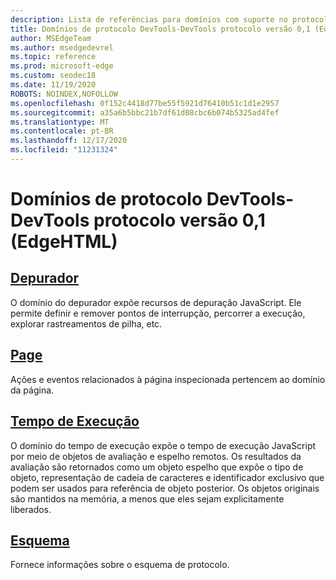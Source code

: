 ```yaml
---
description: Lista de referências para domínios com suporte no protocolo Microsoft Edge DevTools versão 0,1.
title: Domínios de protocolo DevTools-DevTools protocolo versão 0,1 (EdgeHTML)
author: MSEdgeTeam
ms.author: msedgedevrel
ms.topic: reference
ms.prod: microsoft-edge
ms.custom: seodec18
ms.date: 11/19/2020
ROBOTS: NOINDEX,NOFOLLOW
ms.openlocfilehash: 0f152c4418d77be55f5921d76410b51c1d1e2957
ms.sourcegitcommit: a35a6b5bbc21b7df61d08cbc6b074b5325ad4fef
ms.translationtype: MT
ms.contentlocale: pt-BR
ms.lasthandoff: 12/17/2020
ms.locfileid: "11231324"
---
```

# Domínios de protocolo DevTools-DevTools protocolo versão 0,1 (EdgeHTML)  

## [Depurador](debugger.md)  

O domínio do depurador expõe recursos de depuração JavaScript. Ele permite definir e remover pontos de interrupção, percorrer a execução, explorar rastreamentos de pilha, etc.
## [Page](page.md)
Ações e eventos relacionados à página inspecionada pertencem ao domínio da página.
## [Tempo de Execução](runtime.md)
O domínio do tempo de execução expõe o tempo de execução JavaScript por meio de objetos de avaliação e espelho remotos. Os resultados da avaliação são retornados como um objeto espelho que expõe o tipo de objeto, representação de cadeia de caracteres e identificador exclusivo que podem ser usados para referência de objeto posterior. Os objetos originais são mantidos na memória, a menos que eles sejam explicitamente liberados.
## [Esquema](schema.md)
Fornece informações sobre o esquema de protocolo.

